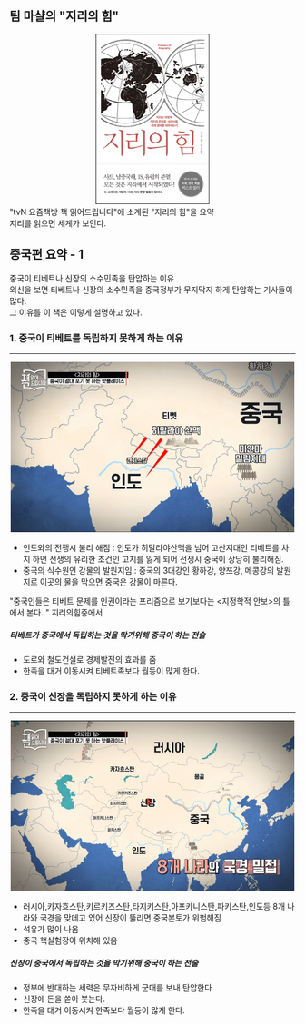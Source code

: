 팀 마샬의 "지리의 힘"
-----------------------
 <center><img src="/img/L_515722.jpg" width="200" height="300"></center>
 "tvN 요즘책방 책 읽어드립니다"에 소계된 "지리의 힘"을 요약
 <br>지리를 읽으면 세계가 보인다.
 
 

 중국편 요약 - 1
 ---------------------
 중국이 티베트나 신장의 소수민족을 탄압하는 이유<br>
 외신을 보면 티베트나 신장의 소수민족을 중국정부가 무지막지 하게 
 탄압하는 기사들이 많다.<br>
 그 이유를 이 책은 이렇게 설명하고 있다.
 
### 1. 중국이 티베트를 독립하지 못하게 하는 이유
 ----------------------------------------------
  <center><img src="/img/20200423_002422.png" width="500" height="300"></center>
  
   - 인도와의 전쟁시 불리 해짐 : 인도가 히말라야산맥을 넘어 고산지대인 티베트를 차지 하면 전쟁의 유리한 조건인 고지를 잃게 되어 
  전쟁시 중국이 상당히 불리해짐. 
   - 중국의 식수원인 강물의 발원지임 : 중국의 3대강인 황하강, 양쯔강, 메콩강의 발원지로 이곳의 물을 막으면 중국은 강물이 마른다.
  
  "중국인들은 티베트 문제를 인권이라는 프리즘으로 보기보다는 <지정학적 안보>의 틀에서 본다. " 지리의힘중에서
<br>
##### 티베트가 중국에서 독립하는 것을 막기위해  중국이 하는 전술
 - 도로와 철도건설로 경제발전의 효과를 줌
 - 한족을 대거 이동시켜 티베트족보다 월등이 많게 한다. 

 ### 2. 중국이 신장을 독립하지 못하게 하는 이유
  --------------------------------------------------
 <center><img src="/img/20200423_010222.png" width="500" height="300"></center>
 
  - 러시아,카자흐스탄,키르키즈스탄,타지키스탄,아프카니스탄,파키스탄,인도등 8개 나라와 국경을 맞데고 있어 신장이 뚫리면 중국본토가 위험해짐
  - 석유가 많이 나옴
  - 중국 핵실험장이 위치해 있음

##### 신장이 중국에서 독립하는 것을 막기위해  중국이 하는 전술
 - 정부에 반대하는 세력은 무자비하게 군대를 보내 탄압한다.
 - 신장에 돈을 쏟아 붓는다.
 - 한족을 대거 이동시켜 한족보다 월등이 많게 한다. 
